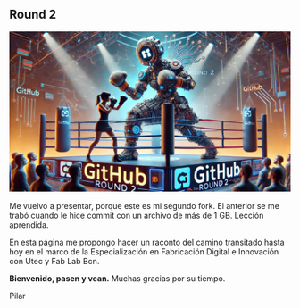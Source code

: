 ## Round 2

![](../images/round_2.jpg)

Me vuelvo a presentar, porque este es mi segundo fork. El anterior se me trabó cuando le hice commit con un archivo de más de 1 GB. Lección aprendida.

En esta página me propongo hacer un raconto del camino transitado hasta hoy en el marco de la Especialización en Fabricación Digital e Innovación con Utec y Fab Lab Bcn. 

**Bienvenido, pasen y vean.**
Muchas gracias por su tiempo.

Pilar
